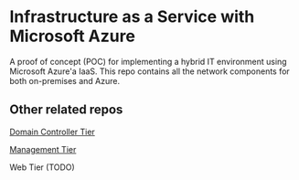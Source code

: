 # Infrastructure as a Service with Microsoft Azure
A proof of concept (POC) for implementing a hybrid IT environment using Microsoft Azure'a IaaS. This repo contains all the network components for both on-premises and Azure.

## Other related repos
[Domain Controller Tier](https://github.com/rbernardino/InfraDC)

[Management Tier](https://github.com/rbernardino/InfraClient)

Web Tier (TODO)





